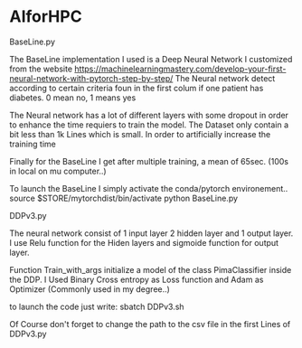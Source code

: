 # AIforHPC

BaseLine.py

The BaseLine implementation I used is a Deep Neural Network I customized from the website https://machinelearningmastery.com/develop-your-first-neural-network-with-pytorch-step-by-step/
The Neural network detect according to certain criteria foun in the first colum if one patient has diabetes. 0 mean no, 1 means yes

The Neural network has a lot of different layers with some dropout in order to enhance the time requiers to train the model. The Dataset only contain a bit less than 1k Lines which is small. 
In order to artificially increase the training time

Finally for the BaseLine I get after multiple training, a mean of 65sec. (100s in local on mu computer..)

To launch the BaseLine I simply activate the conda/pytorch environement..
source $STORE/mytorchdist/bin/activate
python BaseLine.py

DDPv3.py

The neural network consist of 1 input layer 2 hidden layer and 1 output layer. I use Relu function for the Hiden layers and sigmoide function for output layer.

Function Train_with_args initialize a model of the class PimaClassifier inside the DDP.
I Used Binary Cross entropy as Loss function and Adam as Optimizer (Commonly used in my degree..)

to launch the code just write:
sbatch DDPv3.sh



Of Course don't forget to change the path to the csv file in the first Lines of DDPv3.py
